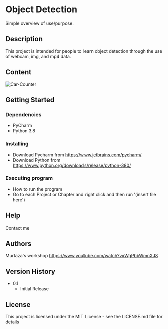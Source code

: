 # Object Detection

Simple overview of use/purpose.

## Description

This project is intended for people to learn object detection through the use of webcam, img, and mp4 data.

## Content

![Car-Counter](car-counter.png)


## Getting Started

### Dependencies

* PyCharm
* Python 3.8

### Installing

* Download Pycharm from https://www.jetbrains.com/pycharm/
* Download Python from https://www.python.org/downloads/release/python-380/

### Executing program

* How to run the program
* Go to each Project or Chapter and right click and then run '(insert file here')

## Help

Contact me

## Authors

Murtaza's workshop 
https://www.youtube.com/watch?v=WgPbbWmnXJ8

<!-- ex. Dominique Pizzie  
ex. [@DomPizzie](https://twitter.com/dompizzie) -->

## Version History

<!-- * 0.2
    * Various bug fixes and optimizations
    * See [commit change]() or See [release history]() -->
* 0.1
    * Initial Release

## License

This project is licensed under the MIT License - see the LICENSE.md file for details

<!-- ## Acknowledgments

Inspiration, code snippets, etc.
* [awesome-readme](https://github.com/matiassingers/awesome-readme)
* [PurpleBooth](https://gist.github.com/PurpleBooth/109311bb0361f32d87a2)
* [dbader](https://github.com/dbader/readme-template)
* [zenorocha](https://gist.github.com/zenorocha/4526327)
* [fvcproductions](https://gist.github.com/fvcproductions/1bfc2d4aecb01a834b46) -->